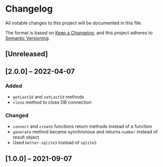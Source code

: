 # Changelog
All notable changes to this project will be documented in this file.

The format is based on [Keep a Changelog](https://keepachangelog.com/en/1.0.0/),
and this project adheres to [Semantic Versioning](https://semver.org/spec/v2.0.0.html).

## [Unreleased]

## [2.0.0] &ndash; 2022-04-07

### Added
- `getLastId` and `setLastId` methods
- `close` method to close DB connection

### Changed
- `connect` and `create` functions return methods instead of a function
- `generate` method became synchronous and returns `number` instead of result object
- Used `better-sqlite3` instead of `sqlite3`

## [1.0.0] &ndash; 2021-09-07
